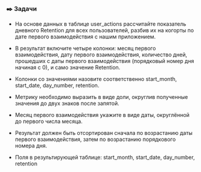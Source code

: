 ### ✒️ Задачи

- На основе данных в таблице user_actions рассчитайте показатель дневного Retention для всех пользователей, разбив их на когорты по дате первого взаимодействия с нашим приложением.

- В результат включите четыре колонки: месяц первого взаимодействия, дату первого взаимодействия, количество дней, прошедших с даты первого взаимодействия (порядковый номер дня начиная с 0), и само значение Retention.

- Колонки со значениями назовите соответственно start_month, start_date, day_number, retention.

- Метрику необходимо выразить в виде доли, округлив полученные значения до двух знаков после запятой.

- Месяц первого взаимодействия укажите в виде даты, округлённой до первого числа месяца.

- Результат должен быть отсортирован сначала по возрастанию даты первого взаимодействия, затем по возрастанию порядкового номера дня.

- Поля в результирующей таблице: start_month, start_date, day_number, retention
